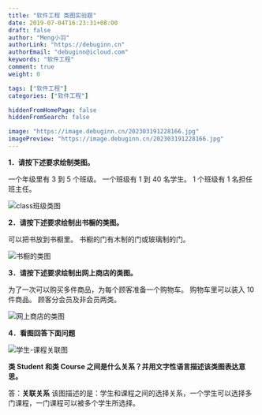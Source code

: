 ```yaml
---
title: "软件工程 类图实验题"
date: 2019-07-04T16:23:31+08:00
draft: false
author: "Meng小羽"
authorLink: "https://debuginn.cn"
authorEmail: "debuginn@icloud.com"
keywords: "软件工程"
comment: true
weight: 0

tags: ["软件工程"]
categories: ["软件工程"]

hiddenFromHomePage: false
hiddenFromSearch: false

image: "https://image.debuginn.cn/202303191228166.jpg"
imagePreview: "https://image.debuginn.cn/202303191228166.jpg"
---
```


**1．请按下述要求绘制类图。**

一个年级里有 3 到 5 个班级。
一个班级有 1 到 40 名学生。
1 个班级有 1 名担任班主任。

![class班级类图](https://image.debuginn.cn/202303191229848.png)

**2．请按下述要求绘制出书橱的类图。**

可以把书放到书橱里。
书橱的门有木制的门或玻璃制的门。

![书橱的类图](https://image.debuginn.cn/202303191230260.png)

**3．请按下述要求绘制出网上商店的类图。**

为了一次可以购买多件商品，为每个顾客准备一个购物车。
购物车里可以装入 10 件商品。
顾客分会员及非会员两类。

![网上商店的类图](https://image.debuginn.cn/202303191231932.png)

**4．看图回答下面问题** 

![学生-课程关联图](https://image.debuginn.cn/202303191232619.png)

**类 Student 和类 Course 之间是什么关系？并用文字性语言描述该类图表达意思。**

答：**关联关系**
该图描述的是：学生和课程之间的选择关系，一个学生可以选择多门课程，一门课程可以被多个学生所选择。